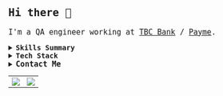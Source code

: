 <font style="font-family:monospace;">

## Hi there 👋

<span style="font-size:15px">I'm a QA engineer working at [TBC Bank](https://www.tbcbankgroup.com/about-us/at-a-glance/international-expansion/) / [Payme](https://payme.uz/home/main).</span>

<details>
<summary>
 <b>Skills Summary</b>
</summary>

#### <u>Test Automation</u>

* Creating, executing and maintaining scripts to automate manual test cases.
* Integrating automated tests into a CI/CD pipeline.
* Connecting automated tests with manual tests stored in the TMS (e.g. Qase.io, Allure TestOps, TestIt)

#### <u>Manual Testing</u>

* Testing on all testing stages as part of regular SDLC.
* Regression Testing, Smoke Testing, Feature Testing, Integration Testing.
* Test & Defect Management (Jira, Qase.io, Asana, Notion, etc.)
* Test documentation creation and maintenance.
* Coordinating with multiple departments for resolving issues.

</details>

<details>
<summary>
 <b>Tech Stack</b>
</summary>

#### <u>Programming Languages</u>

* <img src="src/img/python-original.svg" style="vertical-align: middle" width="25"> Python (Advanced)
* <img src="src/img/csharp-original.svg" style="vertical-align: middle" width="25"> C# (Basics)

#### <u>Tools & Technologies</u>

* PyTest
* JUnit
* Selenium, Appium
* Git
* SQL
* Docker
* HTML, CSS, JS
* CI/CD (Gitlab CI/CD, Github Actions)
* Unity 3D

</details>

<details>
<summary>
 <span style="font-family:monospace;font-size:15px"><b>Contact Me</b></span>
</summary>
<br>
 
[Telegram](https://t.me/dmitry_b_v) | [LinkedIn](https://linkedin.com/in/dmitry-bv) | [E-Mail](mailto:dima.babadeev@mail.ru)
#
</details>

 <table align="center">
  <tr>
    <td>
     <a href="https://leetcard.jacoblin.cool/prog420?theme=dark&font=Noto%20Sans%20Thaana&ext=heatmap">
      <img height="200" align="center" src="https://leetcard.jacoblin.cool/prog420?theme=dark&font=Noto%20Sans%20Thaana&ext=heatmap&border=3" />
    </a>
    </td>
    <td>
     <a href="https://github.com/prog420">
      <img height="200" align="center" src="https://github-readme-stats.vercel.app/api/top-langs/?username=prog420&border_color=808080&theme=dark&layout=donut&size_weight=0.5&count_weight=0.5&hide=shaderlab,hlsl" />
    </a>
    </td>
  </tr>
</table>

</font>
